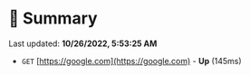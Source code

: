 # 📖 Summary
Last updated: **10/26/2022, 5:53:25 AM**

- `GET` [https://google.com](https://google.com) - **Up** (145ms)
